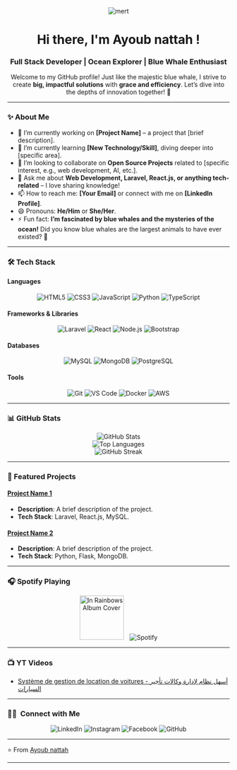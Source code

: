 <div align="center">
  <img src="https://github.com/user-attachments/assets/2e27c754-4276-43e9-8cb8-b7d7da125b81" alt="mert" />
</div>
<h1 align="center">Hi there, I'm Ayoub nattah !</h1>

<h3 align="center">Full Stack Developer | Ocean Explorer | Blue Whale Enthusiast</h3>

<p align="center">
  Welcome to my GitHub profile! Just like the majestic blue whale, I strive to create <strong>big, impactful solutions</strong> with <strong>grace and efficiency</strong>. Let’s dive into the depths of innovation together! 🌊
</p>

---

### **✨ About Me**

- 🔭 I’m currently working on **[Project Name]** – a project that [brief description].
- 🌱 I’m currently learning **[New Technology/Skill]**, diving deeper into [specific area].
- 👯 I’m looking to collaborate on **Open Source Projects** related to [specific interest, e.g., web development, AI, etc.].
- 💬 Ask me about **Web Development, Laravel, React.js, or anything tech-related** – I love sharing knowledge!
- 📫 How to reach me: **[Your Email]** or connect with me on **[LinkedIn Profile]**.
- 😄 Pronouns: **He/Him** or **She/Her**.
- ⚡ Fun fact: **I’m fascinated by blue whales and the mysteries of the ocean!** Did you know blue whales are the largest animals to have ever existed? 🐋

---

### **🛠️ Tech Stack**

#### **Languages**
<div align="center">
  <img src="https://img.shields.io/badge/-HTML5-E34F26?style=for-the-badge&logo=html5&logoColor=white" alt="HTML5">
  <img src="https://img.shields.io/badge/-CSS3-1572B6?style=for-the-badge&logo=css3&logoColor=white" alt="CSS3">
  <img src="https://img.shields.io/badge/-JavaScript-F7DF1E?style=for-the-badge&logo=javascript&logoColor=black" alt="JavaScript">
  <img src="https://img.shields.io/badge/-Python-3776AB?style=for-the-badge&logo=python&logoColor=white" alt="Python">
  <img src="https://img.shields.io/badge/-TypeScript-3178C6?style=for-the-badge&logo=typescript&logoColor=white" alt="TypeScript">
</div>

#### **Frameworks & Libraries**
<div align="center">
  <img src="https://img.shields.io/badge/-Laravel-FF2D20?style=for-the-badge&logo=laravel&logoColor=white" alt="Laravel">
  <img src="https://img.shields.io/badge/-React-61DAFB?style=for-the-badge&logo=react&logoColor=black" alt="React">
  <img src="https://img.shields.io/badge/-Node.js-339933?style=for-the-badge&logo=node.js&logoColor=white" alt="Node.js">
  <img src="https://img.shields.io/badge/-Bootstrap-7952B3?style=for-the-badge&logo=bootstrap&logoColor=white" alt="Bootstrap">
</div>

#### **Databases**
<div align="center">
  <img src="https://img.shields.io/badge/-MySQL-4479A1?style=for-the-badge&logo=mysql&logoColor=white" alt="MySQL">
  <img src="https://img.shields.io/badge/-MongoDB-47A248?style=for-the-badge&logo=mongodb&logoColor=white" alt="MongoDB">
  <img src="https://img.shields.io/badge/-PostgreSQL-4169E1?style=for-the-badge&logo=postgresql&logoColor=white" alt="PostgreSQL">
</div>

#### **Tools**
<div align="center">
  <img src="https://img.shields.io/badge/-Git-F05032?style=for-the-badge&logo=git&logoColor=white" alt="Git">
  <img src="https://img.shields.io/badge/-VS%20Code-007ACC?style=for-the-badge&logo=visual-studio-code&logoColor=white" alt="VS Code">
  <img src="https://img.shields.io/badge/-Docker-2496ED?style=for-the-badge&logo=docker&logoColor=white" alt="Docker">
  <img src="https://img.shields.io/badge/-AWS-232F3E?style=for-the-badge&logo=amazon-aws&logoColor=white" alt="AWS">
</div>

---

### **📊 GitHub Stats**

<div align="center">
  <!-- GitHub Stats Card -->
  <img src="https://github-readme-stats.vercel.app/api?username=Ayoubnattah&show_icons=true&theme=dark&bg_color=0d1117&title_color=1f6feb&icon_color=1f6feb&text_color=c9d1d9" alt="GitHub Stats">
</div>

<div align="center">
  <!-- Top Languages Card -->
  <img src="https://github-readme-stats.vercel.app/api/top-langs/?username=Ayoubnattah&layout=compact&theme=dark&bg_color=0d1117&title_color=1f6feb&text_color=c9d1d9" alt="Top Languages">
</div>

<div align="center">
  <!-- GitHub Streak Stats -->
  <img src="https://streak-stats.demolab.com/?user=Ayoubnattah&theme=dark&background=0d1117&border=1f6feb&stroke=1f6feb&ring=1f6feb&fire=1f6feb&currStreakNum=c9d1d9&sideNums=c9d1d9&currStreakLabel=c9d1d9&sideLabels=c9d1d9" alt="GitHub Streak">
</div>

---

### **🌟 Featured Projects**

#### [Project Name 1](https://github.com/Ayoubnattah/project-name-1)
- **Description**: A brief description of the project.
- **Tech Stack**: Laravel, React.js, MySQL.

#### [Project Name 2](https://github.com/Ayoubnattah/project-name-2)
- **Description**: A brief description of the project.
- **Tech Stack**: Python, Flask, MongoDB.

---

### 🎧 Spotify Playing  
<div style="text-align: center;">
  <img src="https://i.scdn.co/image/ab67616d0000b273c8b444df094279e70d0ed856" alt="In Rainbows Album Cover" width="100" style="display: inline-block; margin-right: 10px;" />
  <a href="https://open.spotify.com/album/7eyQXxuf2nGj9d2367Gi5f">
    <img src="https://img.shields.io/badge/Spotify-In%20Rainbows%20(Album)-1DB954?style=for-the-badge&logo=spotify" alt="Spotify" style="display: inline-block;" />
  </a>
</div>

---

### 📺 YT Videos

<!-- YT-Video-LIST:START -->
- [Système de gestion de location de voitures - أسهل نظام لإدارة وكالات تأجير السيارات](https://www.youtube.com/watch?v=90kiBgtWCec)
<!-- YT-Video-LIST:END -->

---

### 🤝🏻 &nbsp;Connect with Me 

<div align="center">
  <a href="https://www.linkedin.com/" target="_blank" style="text-decoration: none;">
    <img src="https://img.shields.io/badge/LinkedIn-0077B5?style=for-the-badge&logo=linkedin&logoColor=white" alt="LinkedIn" />
  </a>
  <a href="https://www.instagram.com/ayoub.nattah/" target="_blank" style="text-decoration: none;">
    <img src="https://img.shields.io/badge/Instagram-E4405F?style=for-the-badge&logo=instagram&logoColor=white" alt="Instagram" />
  </a>
  <a href="https://www.facebook.com/ayoub.agostino.5/" target="_blank" style="text-decoration: none;">
    <img src="https://img.shields.io/badge/Facebook-1877F2?style=for-the-badge&logo=facebook&logoColor=white" alt="Facebook" />
  </a>
  <a href="https://github.com/" target="_blank" style="text-decoration: none;">
    <img src="https://img.shields.io/badge/GitHub-181717?style=for-the-badge&logo=github&logoColor=white" alt="GitHub" />
  </a>
</div>

---

⭐️ From [Ayoub nattah](https://github.com/Ayoubnattah)

---

